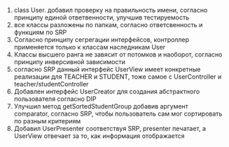 1. class User. добавил проверку на правильность имени,
согласно принципу единой ответвенности, улучшив тестируемость
2. все классы разложены по папкам, согласно ответсвенность и функциям по SRP
3. Согласно принципу сегрегации интерфейсов, 
контроллер применяется только к классам наследникам User
4. Классы высшего ранга не завясит от потомков и наоборот, 
согласно принципу инверсивной зависимости
5. согласно SRP данный интерфейс 
UserView имеет конкретные реализации для TEACHER и STUDENT, 
тоже самое с UserController и teacher/studentController
6. Добавлен интерфейс UserCreator для создания абстрактного пользователя согласно DIP
7. Улучшил метод getSortedStudentGroup добавив аргумент
comparator, согласно SRP, чтобы пользователь сам 
мог сортировать по разным критериям
8. Добавил UserPresenter соответствуя SRP, presenter печатает, а UserView отвечает за то, как информация отображается
   
